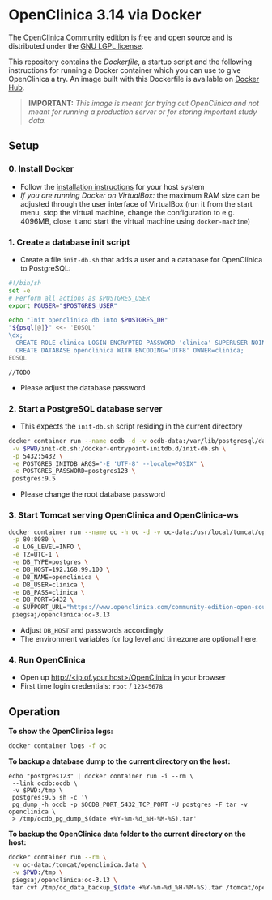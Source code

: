 # OpenClinica 3.14 via Docker

The [OpenClinica Community edition](https://www.openclinica.com/community-edition-open-source-edc/) is free and open source and is distributed under the [GNU LGPL license](https://www.openclinica.com/gnu-lgpl-open-source-license). 

This repository contains the *Dockerfile*, a startup script and the following instructions for running a Docker container  which you can use to give OpenClinica a try. An image built with this Dockerfile is available on [Docker Hub](https://registry.hub.docker.com/u/piegsaj/openclinica/).

> **IMPORTANT:** *This image is meant for trying out OpenClinica and not meant for running a production server or for storing important study data.*

## Setup

### 0. Install Docker

* Follow the [installation instructions](http://docs.docker.com/installation/) for your host system
* *If you are running Docker on VirtualBox:* the maximum RAM size can be adjusted through the user interface of VirtualBox (run it from the start menu, stop the virtual machine, change the configuration to e.g. 4096MB, close it and start the virtual machine using `docker-machine`)

### 1. Create a database init script

* Create a file `init-db.sh` that adds a user and a database for OpenClinica to PostgreSQL:

```sh
#!/bin/sh
set -e
# Perform all actions as $POSTGRES_USER
export PGUSER="$POSTGRES_USER"

echo "Init openclinica db into $POSTGRES_DB"
"${psql[@]}" <<- 'EOSQL'
\dx;
  CREATE ROLE clinica LOGIN ENCRYPTED PASSWORD 'clinica' SUPERUSER NOINHERIT NOCREATEDB NOCREATEROLE;
  CREATE DATABASE openclinica WITH ENCODING='UTF8' OWNER=clinica;
EOSQL
```

`//TODO` 

* Please adjust the database password

### 2. Start a PostgreSQL database server

* This expects the `init-db.sh` script residing in the current directory

```sh
docker container run --name ocdb -d -v ocdb-data:/var/lib/postgresql/data \
 -v $PWD/init-db.sh:/docker-entrypoint-initdb.d/init-db.sh \
 -p 5432:5432 \
 -e POSTGRES_INITDB_ARGS="-E 'UTF-8' --locale=POSIX" \
 -e POSTGRES_PASSWORD=postgres123 \
 postgres:9.5
```

* Please change the root database password

### 3. Start Tomcat serving OpenClinica and OpenClinica-ws

```sh
docker container run --name oc -h oc -d -v oc-data:/usr/local/tomcat/openclinica.data \
 -p 80:8080 \
 -e LOG_LEVEL=INFO \
 -e TZ=UTC-1 \
 -e DB_TYPE=postgres \
 -e DB_HOST=192.168.99.100 \
 -e DB_NAME=openclinica \
 -e DB_USER=clinica \
 -e DB_PASS=clinica \
 -e DB_PORT=5432 \
 -e SUPPORT_URL="https://www.openclinica.com/community-edition-open-source-edc/" \
 piegsaj/openclinica:oc-3.13
```

* Adjust `DB_HOST` and passwords accordingly
* The environment variables for log level and timezone are optional here.

### 4. Run OpenClinica

* Open up [http://&lt;ip.of.your.host&gt;/OpenClinica](http://<ip.of.your.host>/OpenClinica) in your browser
* First time login credentials: `root` / `12345678`

## Operation

**To show the OpenClinica logs:**

```sh
docker container logs -f oc
```

**To backup a database dump to the current directory on the host:**

```
echo "postgres123" | docker container run -i --rm \
 --link ocdb:ocdb \
 -v $PWD:/tmp \
 postgres:9.5 sh -c '\
 pg_dump -h ocdb -p $OCDB_PORT_5432_TCP_PORT -U postgres -F tar -v openclinica \
 > /tmp/ocdb_pg_dump_$(date +%Y-%m-%d_%H-%M-%S).tar'
```

**To backup the OpenClinica data folder to the current directory on the host:**

```sh
docker container run --rm \
 -v oc-data:/tomcat/openclinica.data \
 -v $PWD:/tmp \
 piegsaj/openclinica:oc-3.13 \
 tar cvf /tmp/oc_data_backup_$(date +%Y-%m-%d_%H-%M-%S).tar /tomcat/openclinica.data
```
